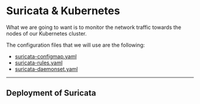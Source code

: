 # Suricata & Kubernetes

What we are going to want is to monitor the network traffic towards the nodes of our Kubernetes cluster.

The configuration files that we will use are the following:

- [suricata-configmap.yaml](suricata-configmap.yaml)
- [suricata-rules.yaml](suricata-rules.yaml)
- [suricata-daemonset.yaml](suricata-daemonset.yaml)

---

## Deployment of Suricata



